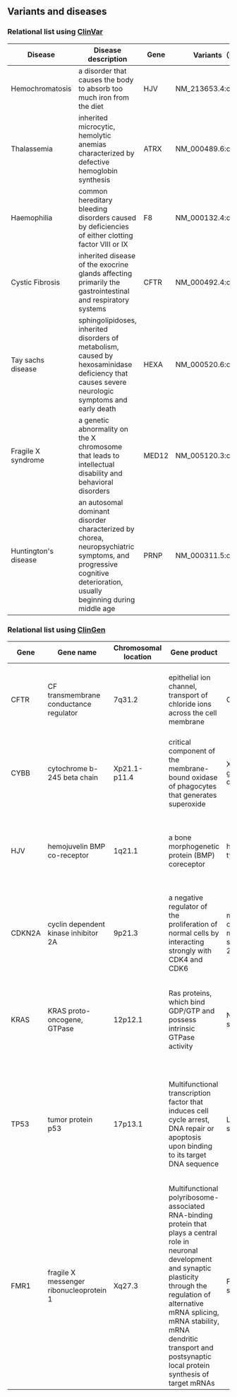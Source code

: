 ## Variants and diseases

### Relational list using [ClinVar](https://www.ncbi.nlm.nih.gov/clinvar/)

|Disease|Disease description|Gene|Variants（HGVS)|
|-------|-------------------|----|--------|
|Hemochromatosis|a disorder that causes the body to absorb too much iron from the diet|HJV|NM_213653.4:c.187C>T|
|Thalassemia|inherited microcytic, hemolytic anemias characterized by defective hemoglobin synthesis|ATRX|NM_000489.6:c.134-2A>G|
|Haemophilia|common hereditary bleeding disorders caused by deficiencies of either clotting factor VIII or IX|F8|NM_000132.4:c.670+1G>A|
|Cystic Fibrosis|inherited disease of the exocrine glands affecting primarily the gastrointestinal and respiratory systems|CFTR|NM_000492.4:c.1891dup|
|Tay sachs disease|sphingolipidoses, inherited disorders of metabolism, caused by hexosaminidase deficiency that causes severe neurologic symptoms and early death|HEXA|NM_000520.6:c.72G>A|
|Fragile X syndrome|a genetic abnormality on the X chromosome that leads to intellectual disability and behavioral disorders|MED12|NM_005120.3:c.3020A>G|
|Huntington's disease|an autosomal dominant disorder characterized by chorea, neuropsychiatric symptoms, and progressive cognitive deterioration, usually beginning during middle age|PRNP|NM_000311.5:c.392G>T|


### Relational list using [ClinGen](https://clinicalgenome.org/)

|Gene|Gene name|Chromosomal location|Gene product|Disease|Disease description|
|----|---------|--------------------|------------|-------|-------------------|
|CFTR|CF transmembrane conductance regulator|7q31.2|epithelial ion channel, transport of chloride ions across the cell membrane|Cystic fibrosis|a genetic disorder characterized by the production of sweat with a high salt content and mucus secretions with an abnormal viscosity|
|CYBB|cytochrome b-245 beta chain|Xp21.1-p11.4|critical component of the membrane-bound oxidase of phagocytes that generates superoxide|X-linked chronic granulomatous disease (CGDX)|a primary immunodeficiency characterized by onset of symptoms in the first months or years of life|
|HJV|hemojuvelin BMP co-receptor|1q21.1|a bone morphogenetic protein (BMP) coreceptor|hemochromatosis type 2A|an autosomal recessive inborn error of iron metabolism that leads to severe iron loading and organ failure before 30 years of age|
|CDKN2A|cyclin dependent kinase inhibitor 2A|9p21.3|a negative regulator of the proliferation of normal cells by interacting strongly with CDK4 and CDK6|melanoma, cutaneous malignant, susceptibility to, 2|clinically atypical nevi with an increased risk for development of non-familial cutaneous malignant melanoma|
|KRAS|KRAS proto-oncogene, GTPase|12p12.1|Ras proteins, which bind GDP/GTP and possess intrinsic GTPase activity|Noonan syndrome|an autosomal dominant disorder characterized by short stature, facial dysmorphism, and a wide spectrum of congenital heart defects|
|TP53|tumor protein p53|17p13.1|Multifunctional transcription factor that induces cell cycle arrest, DNA repair or apoptosis upon binding to its target DNA sequence|Li-Fraumeni syndrome|arare cancer predisposition syndrome characterized by the early-onset of multiple primary cancers such as breast cancer, soft tissue and bone sarcomas, brain tumors and adrenal cortical carcinoma (ACC)|
|FMR1|fragile X messenger ribonucleoprotein 1|Xq27.3|Multifunctional polyribosome-associated RNA-binding protein that plays a central role in neuronal development and synaptic plasticity through the regulation of alternative mRNA splicing, mRNA stability, mRNA dendritic transport and postsynaptic local protein synthesis of target mRNAs|Fragile X syndrome|a genetic disorder characterized by mild-to-moderate intellectual disability|
